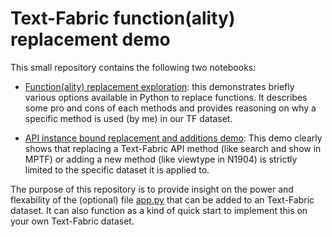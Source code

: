 # Text-Fabric function(ality) replacement demo

This small repository contains the following two notebooks:

- [Function(ality) replacement exploration](FunctionReplacementDemo.ipynb): this demonstrates briefly various options available in Python to replace functions. It describes some pro and cons of each methods and provides reasoning on why a specific method is used (by me) in our TF dataset.

- [API instance bound replacement and additions demo](test_two_TF_datasets.ipynb): This demo clearly shows that replacing a Text-Fabric API method (like search and show in MPTF) or adding a new method (like viewtype in N1904) is strictly limited to the specific dataset it is applied to.

The purpose of this repository is to provide insight on the power and flexability of the (optional) file [app.py](https://github.com/CenterBLC/N1904/blob/main/app/app.py) that can be added to an Text-Fabric dataset. It can also function as a kind of quick start to implement this on your own Text-Fabric dataset.
